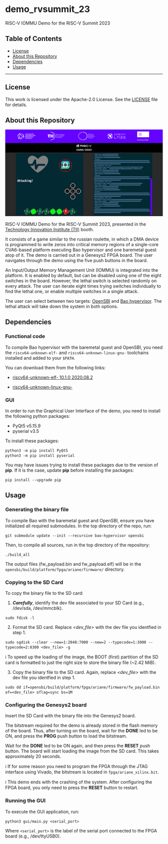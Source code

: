 # demo_rvsummit_23
RISC-V IOMMU Demo for the RISC-V Summit 2023

<!-- Table of contents -->
<!-- License -->
<!-- About this project -->
<!-- Interfaces -->
<!-- Usage -->
<!-- Features -->
<!-- Testing -->
<!-- Roadmap -->

## Table of Contents

- [License](#license)
- [About this Repository](#about-this-repository)
- [Dependencies](#dependencies)
- [Usage](#usage)

***

## License

This work is licensed under the Apache-2.0 License. See the [LICENSE](./LICENSE) file for details.

## About this Repository

![Demo Capture](./doc/demo_capture.png)

RISC-V IOMMU Demo for the RISC-V Summit 2023, presented in the [Technology Innovation Institute (TII)](https://www.tii.ae/) booth.

It consists of a game similar to the russian roulette, in which a DMA device is programmed to write zeros into critical memory regions of a single-core CVA6-based platform executing Bao hypervisor and one baremetal guest atop of it. The demo is carried out in a Genesys2 FPGA board. The user navigates through the demo using the five push buttons in the board.

An Input/Output Memory Management Unit (IOMMU) is integrated into the platform. It is enabled by default, but can be disabled using one of the eight switches in the board. However, the lethal switch is selected randomly on every attack. The user can iterate eight times trying switches individually to find the lethal one, or enable multiple switches in a single attack.

The user can select between two targets: [OpenSBI](https://github.com/riscv-software-src/opensbi) and [Bao hypervisor](https://github.com/bao-project/bao-hypervisor). The lethal attack will take down the system in both options.


## **Dependencies**

### Functional code
To compile Bao hypervisor with the baremetal guest and OpenSBI, you need the `riscv64-unknown-elf-` and `riscv64-unknown-linux-gnu-` toolchains installed and added to your `$PATH`.

You can download them from the following links:
- [riscv64-unknown-elf- 10.1.0 2020.08.2](https://static.dev.sifive.com/dev-tools/freedom-tools/v2020.08/riscv64-unknown-elf-gcc-10.1.0-2020.08.2-x86_64-linux-ubuntu14.tar.gz)

- [riscv64-unknown-linux-gnu-](https://github.com/riscv-collab/riscv-gnu-toolchain/releases/tag/2021.08.11)

### GUI
In order to run the Graphical User Interface of the demo, you need to install the following python packages:

- PyQt5 v5.15.9
- pyserial v3.5

To install these packages:
```
python3 -m pip install PyQt5
python3 -m pip install pyserial
```

You may have issues trying to install these packages due to the version of **pip**. If it is the case, update **pip** before installing the packages:
```
pip install --upgrade pip 
```

## **Usage**

### Generating the binary file
To compile Bao with the baremetal guest and OpenSBI, ensure you have initialized all required submodules. In the top directory of the repo, run:
```
git submodule update --init --recursive bao-hypervisor opensbi
```
Then, to compile all sources, run in the top directory of the repository:
```
./build_all
```
The output files (fw_payload.bin and fw_payload.elf) will be in the `opensbi/build/platform/fpga/ariane/firmware/` directory.

### Copying to the SD Card
To copy the binary file to the SD card:
1. ***Carefully***, identify the dev file associated to your SD Card (e.g., /dev/sda, /dev/mmcblk).
```
sudo fdisk -l
```

2. Format the SD card. Replace *\<dev_file\>* with the dev file you identfied in step 1. 
```
sudo sgdisk --clear --new=1:2048:7000 --new=2 --typecode=1:3000 --typecode=2:8300 <dev_file> -g
```
:information_source: To speed up the loading of the image, the BOOT (first) partition of the SD card is formatted to just the right size to store the binary file (~2.42 MiB).

3. Copy the binary file to the SD card. Again, replace *\<dev_file\>* with the dev file you identfied in step 1. 
```
sudo dd if=opensbi/build/platform/fpga/ariane/firmware/fw_payload.bin of=<dev_file> oflag=sync bs=1M
```

### Configuring the Genesys2 board
Insert the SD Card with the binary file into the Genesys2 board.

The bitstream required for the demo is already stored in the flash memory of the board. Thus, after turning on the board, wait for the **DONE** led to be ON, and press the **PROG** push button to load the bitstream.

Wait for the **DONE** led to be ON again, and then press the **RESET** push button. The board will start loading the image from the SD card. This takes approximately 20 seconds.

:information_source: If for some reason you need to program the FPGA through the JTAG interface using Vivado, the bitstream is located in  `fpga/ariane_xilinx.bit`.

:information_source: This demo ends with the crashing of the system. After configuring the FPGA board, you only need to press the **RESET** button to restart. 

### Running the GUI
To execute the GUI application, run:
```
python3 gui/main.py <serial_port>
```
Where `<serial_port>` is the label of the serial port connected to the FPGA board (e.g., /dev/ttyUSB0).